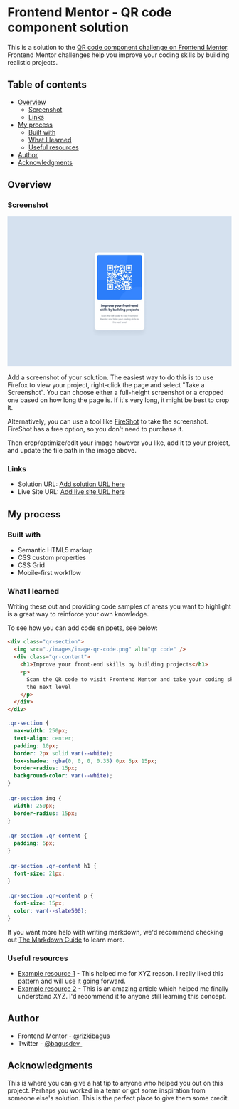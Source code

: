 # Frontend Mentor - QR code component solution

This is a solution to the [QR code component challenge on Frontend Mentor](https://www.frontendmentor.io/challenges/qr-code-component-iux_sIO_H). Frontend Mentor challenges help you improve your coding skills by building realistic projects.

## Table of contents

- [Overview](#overview)
  - [Screenshot](#screenshot)
  - [Links](#links)
- [My process](#my-process)
  - [Built with](#built-with)
  - [What I learned](#what-i-learned)
  - [Useful resources](#useful-resources)
- [Author](#author)
- [Acknowledgments](#acknowledgments)

## Overview

### Screenshot

![](./design/desktop-design.jpg)

Add a screenshot of your solution. The easiest way to do this is to use Firefox to view your project, right-click the page and select "Take a Screenshot". You can choose either a full-height screenshot or a cropped one based on how long the page is. If it's very long, it might be best to crop it.

Alternatively, you can use a tool like [FireShot](https://getfireshot.com/) to take the screenshot. FireShot has a free option, so you don't need to purchase it.

Then crop/optimize/edit your image however you like, add it to your project, and update the file path in the image above.

### Links

- Solution URL: [Add solution URL here](https://github.com/rizkibagus/qr-code-component-main)
- Live Site URL: [Add live site URL here](https://rizkibagus.github.io/qr-code-component-main/)

## My process

### Built with

- Semantic HTML5 markup
- CSS custom properties
- CSS Grid
- Mobile-first workflow

### What I learned

Writing these out and providing code samples of areas you want to highlight is a great way to reinforce your own knowledge.

To see how you can add code snippets, see below:

```html
<div class="qr-section">
  <img src="./images/image-qr-code.png" alt="qr code" />
  <div class="qr-content">
    <h1>Improve your front-end skills by building projects</h1>
    <p>
      Scan the QR code to visit Frontend Mentor and take your coding skills to
      the next level
    </p>
  </div>
</div>
```

```css
.qr-section {
  max-width: 250px;
  text-align: center;
  padding: 10px;
  border: 2px solid var(--white);
  box-shadow: rgba(0, 0, 0, 0.35) 0px 5px 15px;
  border-radius: 15px;
  background-color: var(--white);
}

.qr-section img {
  width: 250px;
  border-radius: 15px;
}

.qr-section .qr-content {
  padding: 6px;
}

.qr-section .qr-content h1 {
  font-size: 21px;
}

.qr-section .qr-content p {
  font-size: 15px;
  color: var(--slate500);
}
```

If you want more help with writing markdown, we'd recommend checking out [The Markdown Guide](https://www.markdownguide.org/) to learn more.

### Useful resources

- [Example resource 1](https://www.example.com) - This helped me for XYZ reason. I really liked this pattern and will use it going forward.
- [Example resource 2](https://www.example.com) - This is an amazing article which helped me finally understand XYZ. I'd recommend it to anyone still learning this concept.

## Author

- Frontend Mentor - [@rizkibagus](https://www.frontendmentor.io/profile/rizkibagus)
- Twitter - [@bagusdev\_](https://www.twitter.com/bagusdev_)

## Acknowledgments

This is where you can give a hat tip to anyone who helped you out on this project. Perhaps you worked in a team or got some inspiration from someone else's solution. This is the perfect place to give them some credit.
